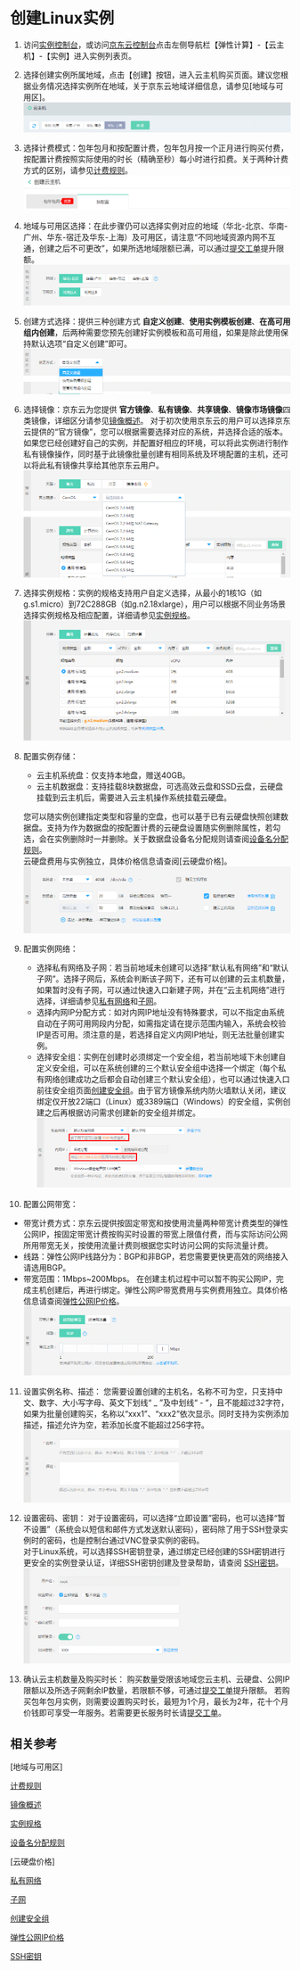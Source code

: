 # 创建Linux实例
1. 访问[实例控制台][1]，或访问[京东云控制台][2]点击左侧导航栏【弹性计算】-【云主机】-【实例】进入实例列表页。

2. 选择创建实例所属地域，点击【创建】按钮，进入云主机购买页面。建议您根据业务情况选择实例所在地域，关于京东云地域详细信息，请参见[地域与可用区]。
![](../../../../image/vm/Getting-Start-Linux-Create-Region.png)

3. 选择计费模式：包年包月和按配置计费，包年包月按一个正月进行购买付费，按配置计费按照实际使用的时长（精确至秒）每小时进行扣费。关于两种计费方式的区别，请参见[计费规则](../Pricing/Billing-Rules.md)。
![](../../../../image/vm/Getting-Start-Linux-Create-billing.png)

4. 地域与可用区选择：在此步骤仍可以选择实例对应的地域（华北-北京、华南-广州、华东-宿迁及华东-上海）及可用区，请注意“不同地域资源内网不互通，创建之后不可更改”，如果所选地域限额已满，可以通过[提交工单][5]提升限额。
![](../../../../image/vm/Getting-Start-Linux-Create-Region&AZ.png)

5. 创建方式选择：提供三种创建方式 **自定义创建**、**使用实例模板创建**、**在高可用组内创建**，后两种需要您预先创建好实例模板和高可用组，如果是除此使用保持默认选项“自定义创建”即可。
![](../../../../image/vm/Getting-Start-Linux-Create-method.png)

6. 选择镜像：京东云为您提供 **官方镜像**、**私有镜像**、**共享镜像**、**镜像市场镜像**四类镜像，详细区分请参见[镜像概述](../Operation-Guide/Image/Overview.md)。
    对于初次使用京东云的用户可以选择京东云提供的“官方镜像”，您可以根据需要选择对应的系统，并选择合适的版本。
    如果您已经创建好自己的实例，并配置好相应的环境，可以将此实例进行制作私有镜像操作，同时基于此镜像批量创建有相同系统及环境配置的主机，还可以将此私有镜像共享给其他京东云用户。 
![](../../../../image/vm/Getting-Start-Linux-Create-image.png)

7. 选择实例规格：实例的规格支持用户自定义选择，从最小的1核1G（如g.s1.micro）到72C288GB（如g.n2.18xlarge），用户可以根据不同业务场景选择实例规格及相应配置，详细请参见[实例规格](../Introduction/Instance-Type-Family.md)。
![](../../../../image/vm/Getting-Start-Linux-Create-type.png)

8. 配置实例存储：
   * 云主机系统盘：仅支持本地盘，赠送40GB。                
   * 云主机数据盘：支持挂载8块数据盘，可选高效云盘和SSD云盘，云硬盘挂载到云主机后，需要进入云主机操作系统挂载云硬盘。      
   
    您可以随实例创建指定类型和容量的空盘，也可以基于已有云硬盘快照创建数据盘。支持为作为数据盘的按配置计费的云硬盘设置随实例删除属性，若勾选，会在实例删除时一并删除。关于数据盘设备名分配规则请查阅[设备名分配规则](../Operation-Guide/Cloud-Disk/Assign-Device-Name.md)。      
云硬盘费用与实例独立，具体价格信息请查阅[云硬盘价格]。
![](../../../../image/vm/Getting-Start-Linux-Create-disk.png)

9. 配置实例网络：
   * 选择私有网络及子网：若当前地域未创建可以选择“默认私有网络”和“默认子网”。选择子网后，系统会判断该子网下，还有可以创建的云主机数量，如果暂时没有子网，可以通过快速入口新建子网，并在“云主机网络”进行选择，详细请参见[私有网络](../../../Networking/Virtual-Private-Cloud/Introduction/Functions/VPC.md)和[子网](../../../Networking/Virtual-Private-Cloud/Introduction/Functions/Subnet.md)。
   * 选择内网IP分配方式：如对内网IP地址没有特殊要求，可以不指定由系统自动在子网可用网段内分配，如需指定请在提示范围内输入，系统会校验IP是否可用。须注意的是，若选择自定义内网IP地址，则无法批量创建实例。
   * 选择安全组：实例在创建时必须绑定一个安全组，若当前地域下未创建自定义安全组，可以在系统创建的三个默认安全组中选择一个绑定（每个私有网络创建成功之后都会自动创建三个默认安全组），也可以通过快速入口前往安全组页面[创建安全组](../Operation-Guide/Security-Group/Create-Security-Group.md)。由于官方镜像系统内防火墙默认关闭，建议绑定仅开放22端口（Linux）或3389端口（Windows）的安全组，实例创建之后再根据访问需求创建新的安全组并绑定。    
![](../../../../image/vm/Getting-Start-Linux-Create-network.png)

10. 配置公网带宽：
   * 带宽计费方式：京东云提供按固定带宽和按使用流量两种带宽计费类型的弹性公网IP，按固定带宽计费按购买时设置的带宽上限值付费，而与实际访问公网所用带宽无关，按使用流量计费则根据您实时访问公网的实际流量计费。
   * 线路：弹性公网IP线路分为：BGP和非BGP，若您需要更快更高效的网络接入请选用BGP。                
   * 带宽范围：1Mbps~200Mbps。
在创建主机过程中可以暂不购买公网IP，完成主机创建后，再进行绑定。弹性公网IP带宽费用与实例费用独立。具体价格信息请查阅[弹性公网IP价格](../../../Networking/Elastic-IP/Pricing/Price-Overview.md)。      
![](../../../../image/vm/Getting-Start-Linux-Create-IP.png)

11. 设置实例名称、描述：
您需要设置创建的主机名，名称不可为空，只支持中文、数字、大小写字母、英文下划线“ _ ”及中划线“ - ”，且不能超过32字符，如果为批量创建购买，名称以“xxx1”、“xxx2”依次显示。同时支持为实例添加描述，描述允许为空，若添加长度不能超过256字符。
![](../../../../image/vm/Getting-Start-Linux-Create-information.png)

12. 设置密码、密钥：
对于设置密码，可以选择“立即设置”密码，也可以选择“暂不设置”（系统会以短信和邮件方式发送默认密码），密码除了用于SSH登录实例时的密码，也是控制台通过VNC登录实例的密码。                
对于Linux系统，可以选择SSH密钥登录，通过绑定已经创建的SSH密钥进行更安全的实例登录认证，详细SSH密钥创建及登录帮助，请查阅 [SSH密钥](../Operation-Guide/Key-Pair/Overview.md)。  
![](../../../../image/vm/Getting-Start-Linux-Create-login.png)

13. 确认云主机数量及购买时长：
购买数量受限该地域您云主机、云硬盘、公网IP限额以及所选子网剩余IP数量，若限额不够，可通过[提交工单][15]提升限额。
若购买包年包月实例，则需要设置购买时长，最短为1个月，最长为2年，花十个月价钱即可享受一年服务。若需要更长服务时长请[提交工单][16]。

## 相关参考

[地域与可用区]

[计费规则](../Pricing/Billing-Rules.md)

[镜像概述](../Operation-Guide/Image/Overview.md)

[实例规格](../Introduction/Instance-Type-Family.md)

[设备名分配规则](../Operation-Guide/Cloud-Disk/Assign-Device-Name.md)

[云硬盘价格]

[私有网络](../../../Networking/Virtual-Private-Cloud/Introduction/Functions/VPC.md)

[子网](../../../Networking/Virtual-Private-Cloud/Introduction/Functions/Subnet.md)

[创建安全组](../Operation-Guide/Security-Group/Create-Security-Group.md)

[弹性公网IP价格](../../../Networking/Elastic-IP/Pricing/Price-Overview.md)

[SSH密钥](../Operation-Guide/Key-Pair/Overview.md)


  [1]: https://cns-console.jdcloud.com/host/compute/list
  [2]: ./images/Getting-Start-Linux-Create-billing.png "Getting-Start-Linux-Create-billing.png"
  [3]: ../../../../image/vm/Getting-Start-Linux-Create-Region&AZ.png
  [4]: ./images/Getting-Start-Linux-Create-billing.png "Getting-Start-Linux-Create-billing.png"
  [5]: https://cns-console.jdcloud.com/host/compute/list
  [6]: ./images/Getting-Start-Linux-Create-Region&AZ.png "Getting-Start-Linux-Create-Region&AZ.png"
  [7]: ./images/Getting-Start-Linux-Create-method.png "Getting-Start-Linux-Create-method.png"
  [8]: ./images/Getting-Start-Linux-Create-image.png "Getting-Start-Linux-Create-image.png"
  [9]: ./images/Getting-Start-Linux-Create-type.png "Getting-Start-Linux-Create-type.png"
  [10]: ./images/Getting-Start-Linux-Create-disk.png "Getting-Start-Linux-Create-disk.png"
  [11]: ./images/Getting-Start-Linux-Create-network.png "Getting-Start-Linux-Create-network.png"
  [12]: ./images/Getting-Start-Linux-Create-IP.png "Getting-Start-Linux-Create-IP.png"
  [13]: ./images/Getting-Start-Linux-Create-information.png "Getting-Start-Linux-Create-information.png"
  [14]: ./images/Getting-Start-Linux-Create-login.png "Getting-Start-Linux-Create-login.png"
  [15]: https://cns-console.jdcloud.com/host/compute/list
  [16]: https://cns-console.jdcloud.com/host/compute/list